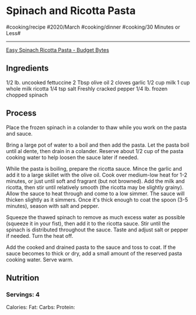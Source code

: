 #  Spinach and Ricotta Pasta
#cooking/recipe #2020/March #cooking/dinner #cooking/30 Minutes or Less# 
- - - -
[Easy Spinach Ricotta Pasta - Budget Bytes](https://www.budgetbytes.com/easy-spinach-ricotta-pasta/?utm_content=buffer05247&utm_medium=social&utm_source=pinterest.com&utm_campaign=budgetbytesbuffer)

## Ingredients
1/2 lb. uncooked fettuccine
2 Tbsp olive oil
2 cloves garlic
1/2 cup milk
1 cup whole milk ricotta
1/4 tsp salt
Freshly cracked pepper
1/4 lb. frozen chopped spinach

## Process
Place the frozen spinach in a colander to thaw while you work on the pasta and sauce.

Bring a large pot of water to a boil and then add the pasta. Let the pasta boil until al dente, then drain in a colander. Reserve about 1/2 cup of the pasta cooking water to help loosen the sauce later if needed.

While the pasta is boiling, prepare the ricotta sauce. Mince the garlic and add it to a large skillet with the olive oil. Cook over medium-low heat for 1-2 minutes, or just until soft and fragrant (but not browned). Add the milk and ricotta, then stir until relatively smooth (the ricotta may be slightly grainy). Allow the sauce to heat through and come to a low simmer. The sauce will thicken slightly as it simmers. Once it's thick enough to coat the spoon (3-5 minutes), season with salt and pepper.

Squeeze the thawed spinach to remove as much excess water as possible (squeeze it in your fist), then add it to the ricotta sauce. Stir until the spinach is distributed throughout the sauce. Taste and adjust salt or pepper if needed. Turn the heat off.

Add the cooked and drained pasta to the sauce and toss to coat. If the sauce becomes to thick or dry, add a small amount of the reserved pasta cooking water. Serve warm.

## Nutrition
### Servings: 4
Calories: 
Fat: 
Carbs: 
Protein: 